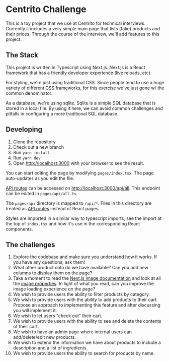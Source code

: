 # Centrito Challenge

This is a toy project that we use at Centrito for technical interviews. Currently it includes a very simple main page that lists (fake) products and their prices. Through the course of the interview, we'll add features to this project.

## The Stack

This project is written in Typescript using Next.js. Next.js is a React framework that has a friendly developer experience (live reloads, etc).

For styling, we're just using traditional CSS. Since people tend to use a huge variety of different CSS frameworks, for this exercise we've just gone w/ the common denominator.

As a database, we're using sqlite. Sqlite is a simple SQL database that is stored in a local file. By using it here, we can avoid common challenges and pitfalls in configuring a more traditional SQL database.

## Developing

1. Clone the repository
2. Check out a new branch
3. Run `yarn install`
4. Run `yarn dev`
5. Open [http://localhost:3000](http://localhost:3000) with your browser to see the result.

You can start editing the page by modifying `pages/index.tsx`. The page auto-updates as you edit the file.

[API routes](https://nextjs.org/docs/api-routes/introduction) can be accessed on [http://localhost:3000/api/all](http://localhost:3000/api/all). This endpoint can be edited in `pages/api/all.ts`.

The `pages/api` directory is mapped to `/api/*`. Files in this directory are treated as [API routes](https://nextjs.org/docs/api-routes/introduction) instead of React pages.

Styles are imported in a similar way to typescript imports, see the import at the top of `index.tsx` and how it's use in the corresponding React components.

## The challenges

1. Explore the codebase and make sure you understand how it works. If you have any questions, ask them!
2. What other product data do we have available? Can you add new columns to display them on the page?
3. Take a moment to read the [Next.js Image documentation](https://nextjs.org/docs/basic-features/image-optimization) and look at all the [image properties](https://nextjs.org/docs/api-reference/next/image). In light of what you read, can you improve the image loading experience on the page?
5. We wish to provide users the ability to filter products by category.
4. We wish to provide users with the ability to add products to their cart. Propose an approach to implementing this feature and after discussing you will implement it.
7. We wish to let users "check out" their cart.
6. We wish to provide users with the ability to see and delete the contents of their cart.
6. We wish to have an admin page where internal users can add/delete/edit new products.
8. We wish to extend the information we have about products to include a description and a list of ingredients.
9. We wish to provide users the ability to search for products by name.
